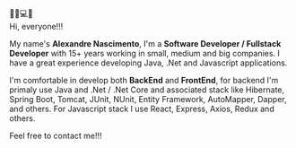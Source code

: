 👨‍💻💻🎸<br />
Hi, everyone!!!

My name's <b>Alexandre Nascimento</b>, I'm a <b>Software Developer / Fullstack Developer</b> with 15+ years working in small, medium and big companies.
I have a great experience developing Java, .Net and Javascript applications.

I'm comfortable in develop both <b>BackEnd</b> and <b>FrontEnd</b>, for backend I'm primaly use Java and .Net / .Net Core and associated stack like Hibernate, Spring Boot, Tomcat, JUnit, NUnit, Entity Framework, AutoMapper, Dapper, and others. 
For Javascript stack I use React, Express, Axios, Redux and others.

Feel free to contact me!!!
